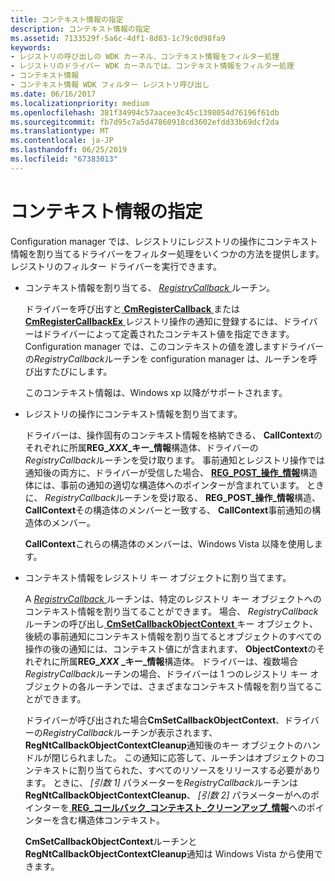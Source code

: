 ```yaml
---
title: コンテキスト情報の指定
description: コンテキスト情報の指定
ms.assetid: 7133529f-5a6c-4df1-8d03-1c79c0d98fa9
keywords:
- レジストリの呼び出しの WDK カーネル、コンテキスト情報をフィルター処理
- レジストリのドライバー WDK カーネルでは、コンテキスト情報をフィルター処理
- コンテキスト情報
- コンテキスト情報 WDK フィルター レジストリ呼び出し
ms.date: 06/16/2017
ms.localizationpriority: medium
ms.openlocfilehash: 381f34994c57aacee3c45c1398054d76196f61db
ms.sourcegitcommit: fb7d95c7a5d47860918cd3602efdd33b69dcf2da
ms.translationtype: MT
ms.contentlocale: ja-JP
ms.lasthandoff: 06/25/2019
ms.locfileid: "67383013"
---
```

# <a name="specifying-context-information"></a>コンテキスト情報の指定


Configuration manager では、レジストリにレジストリの操作にコンテキスト情報を割り当てるドライバーをフィルター処理をいくつかの方法を提供します。 レジストリのフィルター ドライバーを実行できます。

-   コンテキスト情報を割り当てる、 [ *RegistryCallback* ](https://docs.microsoft.com/windows-hardware/drivers/ddi/content/wdm/nc-wdm-ex_callback_function)ルーチン。

    ドライバーを呼び出すと[ **CmRegisterCallback** ](https://docs.microsoft.com/windows-hardware/drivers/ddi/content/wdm/nf-wdm-cmregistercallback)または[ **CmRegisterCallbackEx** ](https://docs.microsoft.com/windows-hardware/drivers/ddi/content/wdm/nf-wdm-cmregistercallbackex)レジストリ操作の通知に登録するには、ドライバーはドライバーによって定義されたコンテキスト値を指定できます。 Configuration manager では、このコンテキストの値を渡しますドライバーの*RegistryCallback*ルーチンを configuration manager は、ルーチンを呼び出すたびにします。

    このコンテキスト情報は、Windows xp 以降がサポートされます。

-   レジストリの操作にコンテキスト情報を割り当てます。

    ドライバーは、操作固有のコンテキスト情報を格納できる、 **CallContext**のそれぞれに所属**REG\_*XXX*\_キー\_情報**構造体、ドライバーの*RegistryCallback*ルーチンを受け取ります。 事前通知とレジストリ操作では通知後の両方に、ドライバーが受信した場合、 [ **REG\_POST\_操作\_情報**](https://docs.microsoft.com/windows-hardware/drivers/ddi/content/wdm/ns-wdm-_reg_post_operation_information)構造体には、事前の通知の適切な構造体へのポインターが含まれています。 ときに、 *RegistryCallback*ルーチンを受け取る、 **REG\_POST\_操作\_情報**構造、 **CallContext**その構造体のメンバーと一致する、 **CallContext**事前通知の構造体のメンバー。

    **CallContext**これらの構造体のメンバーは、Windows Vista 以降を使用します。

-   コンテキスト情報をレジストリ キー オブジェクトに割り当てます。

    A [ *RegistryCallback* ](https://docs.microsoft.com/windows-hardware/drivers/ddi/content/wdm/nc-wdm-ex_callback_function)ルーチンは、特定のレジストリ キー オブジェクトへのコンテキスト情報を割り当てることができます。 場合、 *RegistryCallback*ルーチンの呼び出し[ **CmSetCallbackObjectContext** ](https://docs.microsoft.com/windows-hardware/drivers/ddi/content/wdm/nf-wdm-cmsetcallbackobjectcontext)キー オブジェクト、後続の事前通知にコンテキスト情報を割り当てるとオブジェクトのすべての操作の後の通知には、コンテキスト値にが含まれます、 **ObjectContext**のそれぞれに所属**REG\_*XXX* \_キー\_情報**構造体。 ドライバーは、複数場合*RegistryCallback*ルーチンの場合、ドライバーは 1 つのレジストリ キー オブジェクトの各ルーチンでは、さまざまなコンテキスト情報を割り当てることができます。

    ドライバーが呼び出された場合**CmSetCallbackObjectContext**、ドライバーの*RegistryCallback*ルーチンが表示されます、 **RegNtCallbackObjectContextCleanup**通知後のキー オブジェクトのハンドルが閉じられました。 この通知に応答して、ルーチンはオブジェクトのコンテキストに割り当てられた、すべてのリソースをリリースする必要があります。 ときに、 *[引数 1]* パラメーターを*RegistryCallback*ルーチンは**RegNtCallbackObjectContextCleanup**、 *[引数 2]* パラメーターがへのポインターを[ **REG\_コールバック\_コンテキスト\_クリーンアップ\_情報**](https://docs.microsoft.com/windows-hardware/drivers/ddi/content/wdm/ns-wdm-_reg_callback_context_cleanup_information)へのポインターを含む構造体コンテキスト。

    **CmSetCallbackObjectContext**ルーチンと**RegNtCallbackObjectContextCleanup**通知は Windows Vista から使用できます。

 

 




